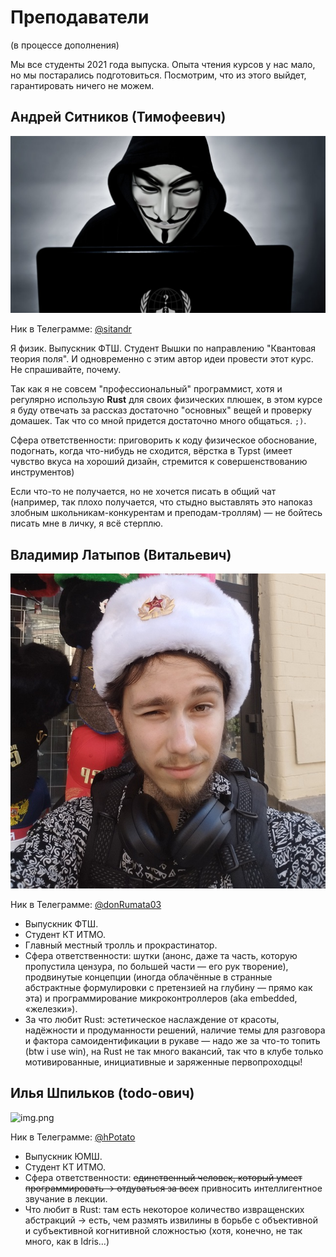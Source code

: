 # Преподаватели

(в процессе дополнения)

Мы все студенты 2021 года выпуска. Опыта чтения курсов у нас мало, но мы постарались подготовиться. Посмотрим, что из этого выйдет, гарантировать ничего не можем.

## Андрей Ситников (Тимофеевич)

![img.png](img/andrew.png)

Ник в Телеграмме: [@sitandr](https://t.me/sitandr)

Я физик. Выпускник ФТШ. Студент Вышки по направлению "Квантовая теория поля". И одновременно с этим автор идеи провести этот курс. Не спрашивайте, почему. 

Так как я не совсем "профессиональный" программист, хотя и регулярно использую **Rust** для своих физических плюшек, в этом курсе я буду отвечать за рассказ достаточно "основных" вещей и проверку домашек. Так что со мной придется достаточно много общаться. `;)`.

Сфера ответственности: приговорить к коду физическое обоснование, подогнать, когда что-нибудь не сходится,
вёрстка в Typst (имеет чувство вкуса на хороший дизайн, стремится к совершенствованию инструментов)


Если что-то не получается, но не хочется писать в общий чат
(например, так плохо получается, что стыдно выставлять это напоказ злобным школьникам-конкурентам и преподам-троллям)
— не бойтесь писать мне в личку, я всё стерплю.

## Владимир Латыпов (Витальевич)

![img.png](img/vova.png)

Ник в Телеграмме: [@donRumata03](https://t.me/donRumata03)

- Выпускник ФТШ.
- Студент КТ ИТМО.
- Главный местный тролль и прокрастинатор.
- Сфера ответственности: шутки (анонс, даже та часть, которую пропустила цензура, по большей части — его рук творение),
продвинутые концепции (иногда облачённые в странные абстрактные формулировки с претензией на глубину — прямо как эта)
и программирование микроконтроллеров (aka embedded, «железки»).
- За что любит Rust: эстетическое наслаждение от красоты, надёжности и продуманности решений,
  наличие темы для разговора и фактора самоидентификации в рукаве — надо же за что-то топить (btw i use win),
  на Rust не так много вакансий, так что в клубе только мотивированные, инициативные и заряженные первопроходцы!

## Илья Шпильков (todo-ович)

![img.png](img/ilya.png)

Ник в Телеграмме: [@hPotato](https://t.me/@hPotato)


- Выпускник ЮМШ.
- Студент КТ ИТМО.
- Сфера ответственности: ~~единственный человек, который умеет программировать → отдуваться за всех~~ привносить интеллигентное звучание в лекции.
- Что любит в Rust: там есть некоторое количество извращенских абстракций → есть, чем размять извилины в борьбе с объективной и субъективной когнитивной сложностью (хотя, конечно, не так много, как в Idris…)

